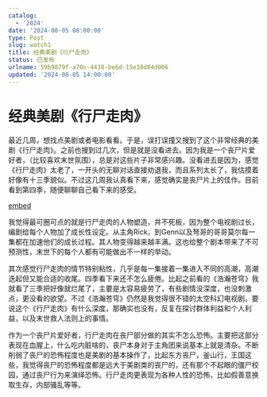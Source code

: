 ```yaml
---
catalog:
  - '2024'
date: '2024-08-05 08:00:00'
type: Post
slug: watch1
title: 经典美剧《行尸走肉》
status: 已发布
urlname: 59b9879f-a70c-4438-be6d-15e18d84d006
updated: '2024-08-05 14:00:00'
---
```


# 经典美剧《行尸走肉》


最近几周，想找点美剧或者电影看看。于是，误打误撞又搜到了这个非常经典的美剧《行尸走肉》。之前也搜到过几次，但是就是没看进去。因为我是一个丧尸片爱好者，（比较喜欢末世氛围），总是对这些片子非常感兴趣。没看进去是因为，感觉《行尸走肉》太老了，一开头的无聊对话直接劝退我，而且系列太长了，我估摸着好像有十三季貌似。不过这几周我认真看下来，感觉确实是丧尸片上的佳作。目前看到第四季，随便聊聊自己看下来的感受。


[embed](https://bkimg.cdn.bcebos.com/pic/fd039245d688d43f7f4d6957771ed21b0ff43bab?x-bce-process=image/format,f_auto/quality,Q_70/resize,m_lfit,limit_1,w_536)


我觉得最可圈可点的就是行尸走肉的人物塑造，并不死板，因为整个电视剧过长，编剧给每个人物加了成长性设定。从主角Rick，到Genn以及弩哥的哥哥莫尔每一集都在加速他们的成长过程。其人物变得越来越丰满。这也给整个剧本带来了不可预测性，末世下的每个人都有可能做出不一样的举动。


其次感觉行尸走肉的情节特别粘性，几乎是每一集接着一集进入不同的高潮，高潮迭起但又能合适的收尾。四季看下来还不怎么疲倦。比起之前看的《浩瀚苍穹》我就看了三季把好像就烂尾了，主要是太容易疲劳了，有些剧情没深度，也没刺激点，更没看的欲望。不过《浩瀚苍穹》仍然是我觉得很不错的太空科幻电视剧。要说这个《行尸走肉》有什么深度，那确实也没有，反复在探讨群体利益和个人利益，以及末世救人法则上的事情。


作为一个丧尸片爱好者，行尸走肉在丧尸部分做的其实不怎么恐怖。主要把这部分表现在血腥上，什么吃内脏啥的，丧尸本身对于主角团来说基本上就是清杂。不断削弱了丧尸的恐怖程度也是美剧的基本操作了，比起东方丧尸，釜山行，王国这些，我觉得丧尸的恐怖程度都是远大于美剧类的丧尸的，还有那个不起眼的僵尸校园，通过丧尸行为来演绎恐怖。行尸走肉更表现为各种人性的恐怖，比如假善意换取生存，内部骚乱等等。

